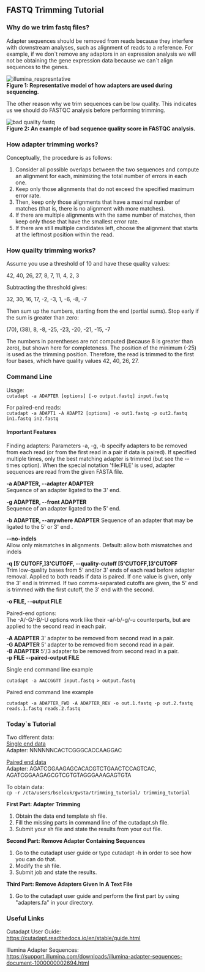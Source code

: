 ## FASTQ Trimming Tutorial  

### Why do we trim fastq files?

Adapter sequences should be removed from reads because they interfere with downstream analyses, such as alignment of reads to a reference. For example, if we don\`t remove any adaptors in an expression analysis we will not be obtaining the gene expression data because we can\`t align sequences to the genes.

![illumina_respresntative](https://supportassets.illumina.com/content/dam/illumina-support/images/bulletins/PEcell1.png 'MiSeq, HiSeq 2000/2500 and NovaSeq paired-end flow cell' )  
**Figure 1: Representative model of how adapters are used during sequencing.**

The other reason why we trim sequences can be low quality. This indicates us we should do FASTQC analysis before performing trimming. 

![bad quailty fastq](https://www.bioinformatics.babraham.ac.uk/projects/fastqc/fastqc.png)  
**Figure 2: An example of bad sequence quality score in FASTQC analysis.**

### How adapter trimming works?
Conceptually, the procedure is as follows:

1. Consider all possible overlaps between the two sequences and compute an alignment for each, minimizing the total number of errors in each one.
2. Keep only those alignments that do not exceed the specified maximum error rate.
3. Then, keep only those alignments that have a maximal number of matches (that is, there is no alignment with more matches).
4. If there are multiple alignments with the same number of matches, then keep only those that have the smallest error rate.
5. If there are still multiple candidates left, choose the alignment that starts at the leftmost position within the read.  

### How quailty trimming works?
Assume you use a threshold of 10 and have these quality values:

42, 40, 26, 27, 8, 7, 11, 4, 2, 3

Subtracting the threshold gives:

32, 30, 16, 17, -2, -3, 1, -6, -8, -7

Then sum up the numbers, starting from the end (partial sums). Stop early if the sum is greater than zero:

(70), (38), 8, -8, -25, -23, -20, -21, -15, -7

The numbers in parentheses are not computed (because 8 is greater than zero), but shown here for completeness. The position of the minimum (-25) is used as the trimming position. Therefore, the read is trimmed to the first four bases, which have quality values 42, 40, 26, 27.

### Command Line  

Usage:  
`cutadapt -a ADAPTER [options] [-o output.fastq] input.fastq`

For paired-end reads:  
`cutadapt -a ADAPT1 -A ADAPT2 [options] -o out1.fastq -p out2.fastq in1.fastq in2.fastq`

#### Important Features


Finding adapters:
  Parameters -a, -g, -b specify adapters to be removed from each read (or
  from the first read in a pair if data is paired). If specified multiple
  times, only the best matching adapter is trimmed (but see the --times
  option). When the special notation 'file:FILE' is used, adapter sequences
  are read from the given FASTA file.

  **-a ADAPTER, --adapter ADAPTER**  
						Sequence of an adapter ligated to the 3' end.

  **-g ADAPTER, --front ADAPTER**  
                        Sequence of an adapter ligated to the 5' end.

  **-b ADAPTER, --anywhere ADAPTER**
                        Sequence of an adapter that may be ligated to the 5'
                        or 3' end .

  **--no-indels**  
  Allow only mismatches in alignments. Default: allow both mismatches and indels
						
  **-q [5'CUTOFF,]3'CUTOFF, --quality-cutoff [5'CUTOFF,]3'CUTOFF**  
                        Trim low-quality bases from 5' and/or 3' ends of each
                        read before adapter removal. Applied to both reads if
                        data is paired. If one value is given, only the 3' end
                        is trimmed. If two comma-separated cutoffs are given,
                        the 5' end is trimmed with the first cutoff, the 3'
                        end with the second.

  **-o FILE, --output FILE**

Paired-end options:  
  The -A/-G/-B/-U options work like their -a/-b/-g/-u counterparts, but are  
  applied to the second read in each pair.

  **-A ADAPTER**            3' adapter to be removed from second read in a pair.  
  **-G ADAPTER**            5' adapter to be removed from second read in a pair.  
  **-B ADAPTER**            5'/3 adapter to be removed from second read in a pair.  
  **-p FILE --paired-output FILE**	
                        

Single end command line example

``cutadapt -a AACCGGTT input.fastq > output.fastq``

Paired end command line example

``cutadapt -a ADAPTER_FWD -A ADAPTER_REV -o out.1.fastq -p out.2.fastq reads.1.fastq reads.2.fastq``

### Today\`s Tutorial
Two different data:  
[Single end data](https://www.ncbi.nlm.nih.gov/geo/query/acc.cgi?acc=GSM4114778)  
Adapter: NNNNNNCACTCGGGCACCAAGGAC

[Paired end data](https://www.ncbi.nlm.nih.gov/geo/query/acc.cgi?acc=GSM4114785)  
Adapter: AGATCGGAAGAGCACACGTCTGAACTCCAGTCAC, AGATCGGAAGAGCGTCGTGTAGGGAAAGAGTGTA

To obtain data:   
 `cp -r /cta/users/bselcuk/gwsta/trimming_tutorial/ trimming_tutorial`

**First Part: Adapter Trimming**  
1. Obtain the data end template sh file.  
2. Fill the missing parts in command line of the cutadapt.sh file.
3. Submit your sh file and state the results from your out file.

**Second Part: Remove Adapter Containing Sequences**  
1. Go to the cutadapt user guide or type cutadapt -h in order to see how you can do that.
2. Modify the sh file.
3. Submit job and state the results.

**Third Part: Remove Adapters Given In A Text File**  
1. Go to the cutadapt user guide and perform the first part by using "adapters.fa" in your directory.

### Useful Links  
Cutadapt User Guide:  
https://cutadapt.readthedocs.io/en/stable/guide.html

Illumina Adapter Sequences:  
https://support.illumina.com/downloads/illumina-adapter-sequences-document-1000000002694.html


